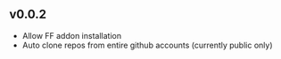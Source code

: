 ## v0.0.2
* Allow FF addon installation
* Auto clone repos from entire github accounts (currently public only)
